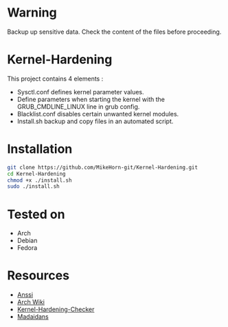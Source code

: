# Warning
Backup up sensitive data. Check the content of the files before proceeding.

# Kernel-Hardening
This project contains 4 elements :

* Sysctl.conf defines kernel parameter values.
* Define parameters when starting the kernel with the GRUB_CMDLINE_LINUX line in grub config.
* Blacklist.conf disables certain unwanted kernel modules.
* Install.sh backup and copy files in an automated script.

# Installation
```bash
git clone https://github.com/MikeHorn-git/Kernel-Hardening.git
cd Kernel-Hardening
chmod +x ./install.sh
sudo ./install.sh
```

# Tested on
* Arch
* Debian
* Fedora

# Resources
* [Anssi](https://cyber.gouv.fr/publications/recommandations-de-securite-relatives-un-systeme-gnulinux)
* [Arch Wiki](https://wiki.archlinux.org/title/Kernel_parameters#GRUB)
* [Kernel-Hardening-Checker](https://github.com/a13xp0p0v/kernel-hardening-checker)
* [Madaidans](https://madaidans-insecurities.github.io/guides/linux-hardening.html#kernel)
